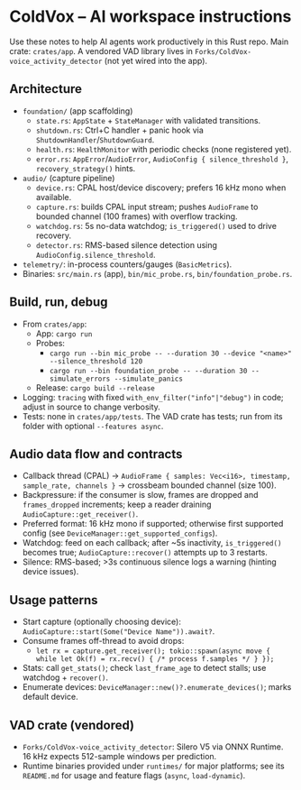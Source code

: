 # ColdVox – AI workspace instructions

Use these notes to help AI agents work productively in this Rust repo. Main crate: `crates/app`. A vendored VAD library lives in `Forks/ColdVox-voice_activity_detector` (not yet wired into the app).

## Architecture
- `foundation/` (app scaffolding)
  - `state.rs`: `AppState` + `StateManager` with validated transitions.
  - `shutdown.rs`: Ctrl+C handler + panic hook via `ShutdownHandler`/`ShutdownGuard`.
  - `health.rs`: `HealthMonitor` with periodic checks (none registered yet).
  - `error.rs`: `AppError`/`AudioError`, `AudioConfig { silence_threshold }`, `recovery_strategy()` hints.
- `audio/` (capture pipeline)
  - `device.rs`: CPAL host/device discovery; prefers 16 kHz mono when available.
  - `capture.rs`: builds CPAL input stream; pushes `AudioFrame` to bounded channel (100 frames) with overflow tracking.
  - `watchdog.rs`: 5s no-data watchdog; `is_triggered()` used to drive recovery.
  - `detector.rs`: RMS-based silence detection using `AudioConfig.silence_threshold`.
- `telemetry/`: in-process counters/gauges (`BasicMetrics`).
- Binaries: `src/main.rs` (app), `bin/mic_probe.rs`, `bin/foundation_probe.rs`.

## Build, run, debug
- From `crates/app`:
  - App: `cargo run`
  - Probes:
    - `cargo run --bin mic_probe -- --duration 30 --device "<name>" --silence_threshold 120`
    - `cargo run --bin foundation_probe -- --duration 30 --simulate_errors --simulate_panics`
  - Release: `cargo build --release`
- Logging: `tracing` with fixed `with_env_filter("info"|"debug")` in code; adjust in source to change verbosity.
- Tests: none in `crates/app/tests`. The VAD crate has tests; run from its folder with optional `--features async`.

## Audio data flow and contracts
- Callback thread (CPAL) → `AudioFrame { samples: Vec<i16>, timestamp, sample_rate, channels }` → crossbeam bounded channel (size 100).
- Backpressure: if the consumer is slow, frames are dropped and `frames_dropped` increments; keep a reader draining `AudioCapture::get_receiver()`.
- Preferred format: 16 kHz mono if supported; otherwise first supported config (see `DeviceManager::get_supported_configs`).
- Watchdog: feed on each callback; after ~5s inactivity, `is_triggered()` becomes true; `AudioCapture::recover()` attempts up to 3 restarts.
- Silence: RMS-based; >3s continuous silence logs a warning (hinting device issues).

## Usage patterns
- Start capture (optionally choosing device): `AudioCapture::start(Some("Device Name")).await?`.
- Consume frames off-thread to avoid drops:
  - `let rx = capture.get_receiver(); tokio::spawn(async move { while let Ok(f) = rx.recv() { /* process f.samples */ } });`
- Stats: call `get_stats()`; check `last_frame_age` to detect stalls; use watchdog + `recover()`.
- Enumerate devices: `DeviceManager::new()?.enumerate_devices()`; marks default device.

## VAD crate (vendored)
- `Forks/ColdVox-voice_activity_detector`: Silero V5 via ONNX Runtime. 16 kHz expects 512-sample windows per prediction.
- Runtime binaries provided under `runtimes/` for major platforms; see its `README.md` for usage and feature flags (`async`, `load-dynamic`).
